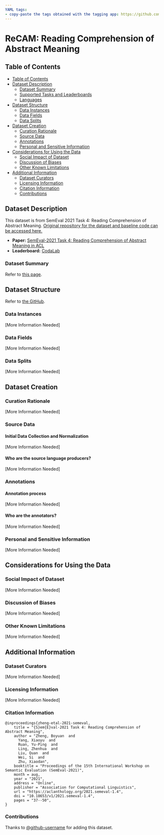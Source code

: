 ```yaml
---
YAML tags:
- copy-paste the tags obtained with the tagging app: https://github.com/huggingface/datasets-tagging
---
```


# ReCAM: Reading Comprehension of Abstract Meaning

## Table of Contents
- [Table of Contents](#table-of-contents)
- [Dataset Description](#dataset-description)
  - [Dataset Summary](#dataset-summary)
  - [Supported Tasks and Leaderboards](#supported-tasks-and-leaderboards)
  - [Languages](#languages)
- [Dataset Structure](#dataset-structure)
  - [Data Instances](#data-instances)
  - [Data Fields](#data-fields)
  - [Data Splits](#data-splits)
- [Dataset Creation](#dataset-creation)
  - [Curation Rationale](#curation-rationale)
  - [Source Data](#source-data)
  - [Annotations](#annotations)
  - [Personal and Sensitive Information](#personal-and-sensitive-information)
- [Considerations for Using the Data](#considerations-for-using-the-data)
  - [Social Impact of Dataset](#social-impact-of-dataset)
  - [Discussion of Biases](#discussion-of-biases)
  - [Other Known Limitations](#other-known-limitations)
- [Additional Information](#additional-information)
  - [Dataset Curators](#dataset-curators)
  - [Licensing Information](#licensing-information)
  - [Citation Information](#citation-information)
  - [Contributions](#contributions)

## Dataset Description

This dataset is from SemEval 2021 Task 4: Reading Comprehension of Abstract Meaning. [Original repository for the dataset and baseline code can be accessed here.](https://github.com/boyuanzheng010/SemEval2021-Reading-Comprehension-of-Abstract-Meaning)

- **Paper:** [SemEval-2021 Task 4: Reading Comprehension of Abstract Meaning in ACL](https://aclanthology.org/2021.semeval-1.4.pdf)
- **Leaderboard:** [CodaLab](https://competitions.codalab.org/competitions/26153#learn_the_details)

### Dataset Summary

Refer to [this page](https://competitions.codalab.org/competitions/26153#learn_the_details).

## Dataset Structure

Refer to [the GitHub](https://github.com/boyuanzheng010/SemEval2021-Reading-Comprehension-of-Abstract-Meaning).

### Data Instances

[More Information Needed]

### Data Fields

[More Information Needed]

### Data Splits

[More Information Needed]

## Dataset Creation

### Curation Rationale

[More Information Needed]

### Source Data

#### Initial Data Collection and Normalization

[More Information Needed]

#### Who are the source language producers?

[More Information Needed]

### Annotations

#### Annotation process

[More Information Needed]

#### Who are the annotators?

[More Information Needed]

### Personal and Sensitive Information

[More Information Needed]

## Considerations for Using the Data

### Social Impact of Dataset

[More Information Needed]

### Discussion of Biases

[More Information Needed]

### Other Known Limitations

[More Information Needed]

## Additional Information

### Dataset Curators

[More Information Needed]

### Licensing Information

[More Information Needed]

### Citation Information

```
@inproceedings{zheng-etal-2021-semeval,
    title = "{S}em{E}val-2021 Task 4: Reading Comprehension of Abstract Meaning",
    author = "Zheng, Boyuan  and
      Yang, Xiaoyu  and
      Ruan, Yu-Ping  and
      Ling, Zhenhua  and
      Liu, Quan  and
      Wei, Si  and
      Zhu, Xiaodan",
    booktitle = "Proceedings of the 15th International Workshop on Semantic Evaluation (SemEval-2021)",
    month = aug,
    year = "2021",
    address = "Online",
    publisher = "Association for Computational Linguistics",
    url = "https://aclanthology.org/2021.semeval-1.4",
    doi = "10.18653/v1/2021.semeval-1.4",
    pages = "37--50",
}
```

### Contributions

Thanks to [@github-username](https://github.com/<github-username>) for adding this dataset.